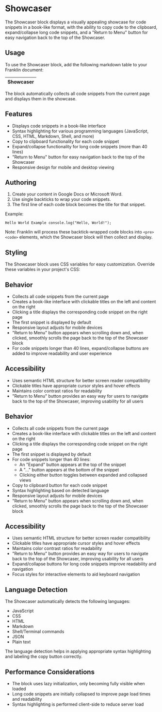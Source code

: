 # Showcaser

The Showcaser block displays a visually appealing showcase for code snippets in a book-like format, with the ability to copy code to the clipboard, expand/collapse long code snippets, and a "Return to Menu" button for easy navigation back to the top of the Showcaser.

## Usage

To use the Showcaser block, add the following markdown table to your Franklin document:

| Showcaser |
|-----------|

The block automatically collects all code snippets from the current page and displays them in the showcase.

## Features

- Displays code snippets in a book-like interface
- Syntax highlighting for various programming languages (JavaScript, CSS, HTML, Markdown, Shell, and more)
- Copy to clipboard functionality for each code snippet
- Expand/collapse functionality for long code snippets (more than 40 lines)
- "Return to Menu" button for easy navigation back to the top of the Showcaser
- Responsive design for mobile and desktop viewing

## Authoring

1. Create your content in Google Docs or Microsoft Word.
2. Use single backticks to wrap your code snippets.
3. The first line of each code block becomes the title for that snippet.

Example:

`Hello World Example
console.log("Hello, World!");`

Note: Franklin will process these backtick-wrapped code blocks into `<pre><code>` elements, which the Showcaser block will then collect and display.

## Styling

The Showcaser block uses CSS variables for easy customization. Override these variables in your project's CSS:

## Behavior

- Collects all code snippets from the current page
- Creates a book-like interface with clickable titles on the left and content on the right
- Clicking a title displays the corresponding code snippet on the right page
- The first snippet is displayed by default
- Responsive layout adjusts for mobile devices
- "Return to Menu" button appears when scrolling down and, when clicked, smoothly scrolls the page back to the top of the Showcaser block
- For code snippets longer than 40 lines, expand/collapse buttons are added to improve readability and user experience

## Accessibility

- Uses semantic HTML structure for better screen reader compatibility
- Clickable titles have appropriate cursor styles and hover effects
- Maintains color contrast ratios for readability
- "Return to Menu" button provides an easy way for users to navigate back to the top of the Showcaser, improving usability for all users

## Behavior

- Collects all code snippets from the current page
- Creates a book-like interface with clickable titles on the left and content on the right
- Clicking a title displays the corresponding code snippet on the right page
- The first snippet is displayed by default
- For code snippets longer than 40 lines:
  - An "Expand" button appears at the top of the snippet
  - A "..." button appears at the bottom of the snippet
  - Clicking either button toggles between expanded and collapsed views
- Copy to clipboard button for each code snippet
- Syntax highlighting based on detected language
- Responsive layout adjusts for mobile devices
- "Return to Menu" button appears when scrolling down and, when clicked, smoothly scrolls the page back to the top of the Showcaser block

## Accessibility

- Uses semantic HTML structure for better screen reader compatibility
- Clickable titles have appropriate cursor styles and hover effects
- Maintains color contrast ratios for readability
- "Return to Menu" button provides an easy way for users to navigate back to the top of the Showcaser, improving usability for all users
- Expand/collapse buttons for long code snippets improve readability and navigation
- Focus styles for interactive elements to aid keyboard navigation


## Language Detection

The Showcaser automatically detects the following languages:

- JavaScript
- CSS
- HTML
- Markdown
- Shell/Terminal commands
- JSON
- Plain text

The language detection helps in applying appropriate syntax highlighting and labeling the copy button correctly.

## Performance Considerations

- The block uses lazy initialization, only becoming fully visible when loaded
- Long code snippets are initially collapsed to improve page load times and readability
- Syntax highlighting is performed client-side to reduce server load
